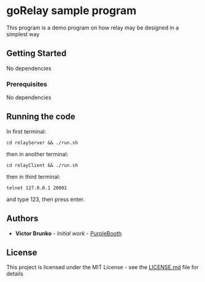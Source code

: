 # goRelay sample program

This program is a demo program on how relay may be designed in a simplest way

## Getting Started

No dependencies

### Prerequisites

No dependencies

## Running the code

In first terminal:
```
cd relayServer && ./run.sh
```

then in another terminal:

```
cd relayClient && ./run.sh
```

then in third terminal:

```
telnet 127.0.0.1 20001
```

and type 123, then press enter.

## Authors

* **Victor Brunko** - *Initial work* - [PurpleBooth](https://github.com/wildneuro)

## License

This project is licensed under the MIT License - see the [LICENSE.md](LICENSE.md) file for details
